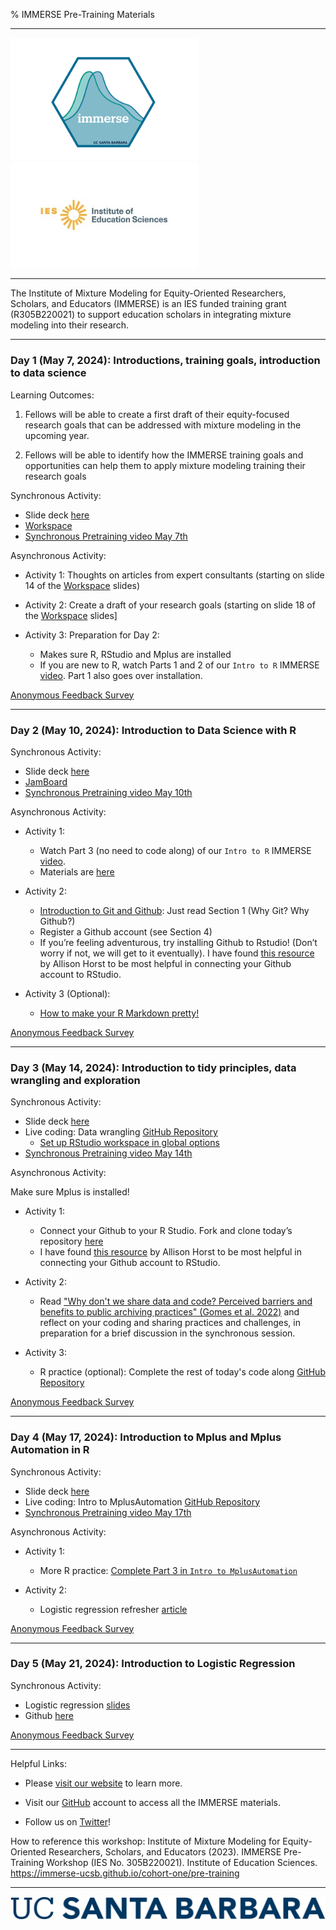 % IMMERSE Pre-Training Materials


------------------------------------------------------------------------

<p align="center">

<img src="images/immerse_hex_small.png" width="300"/> <img src="images/IESNewLogo.jpg" width="300"/>

</p>

------------------------------------------------------------------------

<p align="center">

The Institute of Mixture Modeling for Equity-Oriented Researchers, Scholars, and Educators (IMMERSE) is an IES funded training grant (R305B220021) to support education scholars in integrating mixture modeling into their research.

</p>

------------------------------------------------------------------------

### Day 1 (May 7, 2024): Introductions, training goals, introduction to data science


Learning Outcomes:

1. Fellows will be able to create a first draft of their equity-focused research goals that can be addressed with mixture modeling in the upcoming year.

2. Fellows will be able to identify how the IMMERSE training goals and opportunities can help them to apply mixture modeling training their research goals


Synchronous Activity:

* Slide deck [here](https://drive.google.com/file/d/1akTEh4_onk83U-BWFSIT9lA1h-DrQjis/view?usp=sharing)
* [Workspace](https://docs.google.com/presentation/d/11x9KBbsMV3aZhANnffh6W_c2DOct7YacHLgfddL1_1E/edit?usp=sharing)
* [Synchronous Pretraining video May 7th](https://drive.google.com/file/d/17mBEtkqRgJ9NC5DBWDNV_GYsn0d9Bo4c/view?usp=sharing)

Asynchronous Activity:

* Activity 1: Thoughts on articles from expert consultants (starting on slide 14 of the [Workspace](https://docs.google.com/presentation/d/11x9KBbsMV3aZhANnffh6W_c2DOct7YacHLgfddL1_1E/edit?usp=sharing) slides)

* Activity 2: Create a draft of your research goals (starting on slide 18 of the [Workspace](https://docs.google.com/presentation/d/11x9KBbsMV3aZhANnffh6W_c2DOct7YacHLgfddL1_1E/edit?usp=sharing) slides]

* Activity 3: Preparation for Day 2:
   *   Makes sure R, RStudio and Mplus are installed
  * If you are new to R, watch Parts 1 and 2 of our `Intro to R` IMMERSE [video](https://www.youtube.com/watch?v=TmbUTuMs-sA&ab_channel=IMMERSETrainingProgram). Part 1 also goes over installation. 


[Anonymous Feedback Survey](https://forms.gle/nZxZ9BfYpmJ7HnYPA)

------------------------------------------------------------------------

### Day 2 (May 10, 2024): Introduction to Data Science with R


Synchronous Activity:

* Slide deck [here](https://docs.google.com/presentation/d/1SWmU1gpE-stN8JOrAkT_7S6QYlWL0PlDHd4j6z9uA24/edit?usp=sharing)
* [JamBoard](https://jamboard.google.com/d/1gS3nslDAlpEDpf6eJEFwO82Zlr6WrBJZfM8XjvVNPCQ/edit?usp=sharing)
* [Synchronous Pretraining video May 10th](https://drive.google.com/file/d/1ft56i90FUwUcUsLWZpWTlqD0bUVvpfI9/view?usp=sharing)


Asynchronous Activity:

* Activity 1: 
  *   Watch Part 3 (no need to code along) of our `Intro to R` IMMERSE [video](https://www.youtube.com/watch?v=TmbUTuMs-sA&ab_channel=IMMERSETrainingProgram). 
  *   Materials are [here](https://github.com/immerse-ucsb/intro_to_rstudio)

* Activity 2: 
  *   [Introduction to Git and Github](https://happygitwithr.com/big-picture): Just read Section 1 (Why Git? Why Github?) 
  *   Register a Github account (see Section 4)
  *   If you’re feeling adventurous, try installing Github to Rstudio! (Don’t worry if not, we will get to it eventually). I have found [this resource](https://docs.google.com/document/d/1zx2upJJqFZe94O3BQSMI56Z76s3haLXC0otKSpcZaJQ/edit?usp=sharing) by Allison Horst to be most helpful in connecting your Github account to RStudio.

* Activity 3 (Optional):
  *   [How to make your R Markdown pretty!](https://www.youtube.com/watch?v=v048ru5v0BE)


[Anonymous Feedback Survey](https://forms.gle/RD6P3H9offKL4WFD7)

------------------------------------------------------------------------

### Day 3 (May 14, 2024): Introduction to tidy principles, data wrangling and exploration

Synchronous Activity:
* Slide deck [here](https://docs.google.com/presentation/d/1GD87zgZpevZMkEp_1l6xmpmjCPGBqayL8l9hFUkpd2U/edit?usp=sharing)
* Live coding: Data wrangling [GitHub Repository](https://github.com/immerse-ucsb/tidy_wrangling_practice)
    *   [Set up RStudio workspace in global options](https://docs.google.com/document/d/1xnIJ8maW_yHn-vYFba6AhULMMLplIGjJQuIM2iqmpDw/edit#heading=h.k5zbnx9cqbgj)
* [Synchronous Pretraining video May 14th](https://drive.google.com/file/d/1PROFSF-C21kM9Py_1X1_kDln0QIWWLpr/view?usp=sharing)

Asynchronous Activity:

Make sure Mplus is installed!

* Activity 1:
  *   Connect your Github to your R Studio. Fork and clone today’s repository [here](https://github.com/immerse-ucsb/tidy_wrangling_practice)
    *   I have found [this resource](https://docs.google.com/document/d/1zx2upJJqFZe94O3BQSMI56Z76s3haLXC0otKSpcZaJQ/edit?usp=sharing) by Allison Horst to be most helpful in connecting your Github account to RStudio.

* Activity 2: 
  *   Read ["Why don't we share data and code? Perceived barriers and benefits to public archiving practices" (Gomes et al. 2022)](<https://drive.google.com/file/d/1JwVBErmizy4A660cMGUsaJEc5AVr5aUE/view?usp=share_link>) and reflect on your coding and sharing practices and challenges, in preparation for a brief discussion in the synchronous session.

* Activity 3:
  *   R practice (optional): Complete the rest of today's code along [GitHub Repository](https://github.com/immerse-ucsb/tidy_wrangling_practice)
  

[Anonymous Feedback Survey](https://forms.gle/SJahUuTgz6v78SCn6)

------------------------------------------------------------------------

### Day 4 (May 17, 2024): Introduction to Mplus and Mplus Automation in R

Synchronous Activity:
* Slide deck [here](https://docs.google.com/presentation/d/1RRextVR8whicUqq_P2Pzf4sB1P4rn4cX2-rB1Wh49FY/edit?usp=sharing)
* Live coding: Intro to MplusAutomation [GitHub Repository](https://github.com/immerse-ucsb/intro-to-mplusautomation)
* [Synchronous Pretraining video May 17th](https://drive.google.com/file/d/1asSVU4CRszlnMPr2xdCSjnKSmf56Qv9W/view?usp=sharing)

Asynchronous Activity:

* Activity 1: 
  *   More R practice: [Complete Part 3 in `Intro to MplusAutomation`](https://github.com/immerse-ucsb/intro-to-mplusautomation)

* Activity 2: 
  *   Logistic regression refresher [article](https://openpublishing.library.umass.edu/pare/article/id/1357/)


[Anonymous Feedback Survey](https://forms.gle/e3kJSwG75Y1Yt9wY7)

------------------------------------------------------------------------

### Day 5 (May 21, 2024): Introduction to Logistic Regression

Synchronous Activity:
* Logistic regression [slides](https://immerse-ucsb.github.io/cohort-two/IMMERSE_PreTraining_Day5_LogisticRegressionInMplus.pdf)
* Github [here](https://github.com/immerse-ucsb/logistic_regression)

[Anonymous Feedback Survey](https://forms.gle/Lhq76SN2ojRz8ncy5)

------------------------------------------------------------------------

Helpful Links:

-   Please [visit our website](https://immerse.education.ucsb.edu/) to learn more.

-   Visit our [GitHub](https://github.com/immerse-ucsb) account to access all the IMMERSE materials.

-   Follow us on [Twitter](https://twitter.com/IMMERSE_UCSB)!

How to reference this workshop: Institute of Mixture Modeling for Equity-Oriented Researchers, Scholars, and Educators (2023). IMMERSE Pre-Training Workshop (IES No. 305B220021). Institute of Education Sciences. <https://immerse-ucsb.github.io/cohort-one/pre-training>

------------------------------------------------------------------------

![](images/UCSB_Navy_mark.png)
